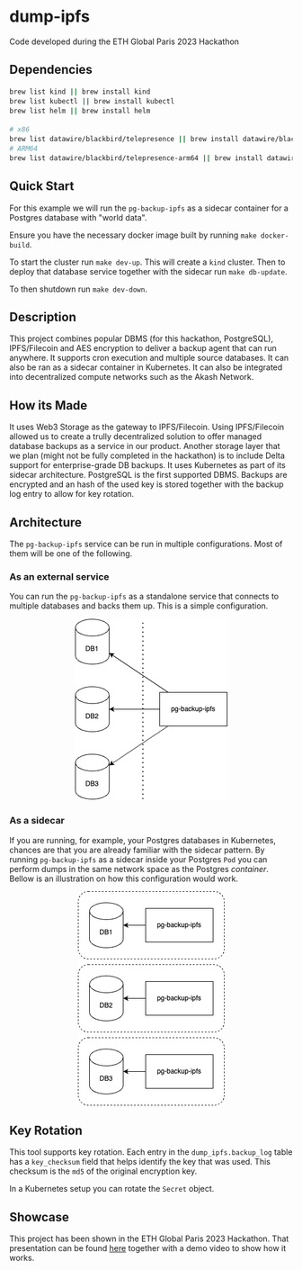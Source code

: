 # dump-ipfs
Code developed during the ETH Global Paris 2023 Hackathon

## Dependencies
```sh
brew list kind || brew install kind
brew list kubectl || brew install kubectl
brew list helm || brew install helm

# x86
brew list datawire/blackbird/telepresence || brew install datawire/blackbird/telepresence
# ARM64
brew list datawire/blackbird/telepresence-arm64 || brew install datawire/blackbird/telepresence-arm64
```

## Quick Start
For this example we will run the `pg-backup-ipfs` as a sidecar container for a Postgres database with "world data".

Ensure you have the necessary docker image built by running `make docker-build`.

To start the cluster run `make dev-up`. This will create a `kind` cluster.
Then to deploy that database service together with the sidecar run `make db-update`.

To then shutdown run `make dev-down`.

## Description
This project combines popular DBMS (for this hackathon, PostgreSQL), IPFS/Filecoin and AES encryption to deliver a backup agent that can run anywhere. It supports cron execution and multiple source databases. It can also be ran as a sidecar container in Kubernetes. It can also be integrated into decentralized compute networks such as the Akash Network.

## How its Made
It uses Web3 Storage as the gateway to IPFS/Filecoin. Using IPFS/Filecoin allowed us to create a trully decentralized solution to offer managed database backups as a service in our product. Another storage layer that we plan (might not be fully completed in the hackathon) is to include Delta support for enterprise-grade DB backups. It uses Kubernetes as part of its sidecar architecture. PostgreSQL is the first supported DBMS. Backups are encrypted and an hash of the used key is stored together with the backup log entry to allow for key rotation.

## Architecture
The `pg-backup-ipfs` service can be run in multiple configurations.
Most of them will be one of the following.

### As an external service
You can run the `pg-backup-ipfs` as a standalone service that connects to multiple databases and backs them up.
This is a simple configuration.
<p align="center">
  <img src="docs/external.png" alt="external"/>
</p>

### As a sidecar
If you are running, for example, your Postgres databases in Kubernetes, chances are that you are already familiar with the sidecar pattern.
By running `pg-backup-ipfs` as a sidecar inside your Postgres `Pod` you can perform dumps in the same network space as the Postgres *container*.
Bellow is an illustration on how this configuration would work.
<p align="center">
  <img src="docs/sidecar.png"  alt="sidecar"/>
</p>

## Key Rotation
This tool supports key rotation.
Each entry in the `dump_ipfs.backup_log` table has a `key_checksum` field that helps identify the key that was used.
This checksum is the `md5` of the original encryption key.

In a Kubernetes setup you can rotate the `Secret` object.

## Showcase
This project has been shown in the ETH Global Paris 2023 Hackathon. That presentation can be found [here](https://ethglobal.com/showcase/dump-ipfs-pwvyo) together with a demo video to show how it works.

